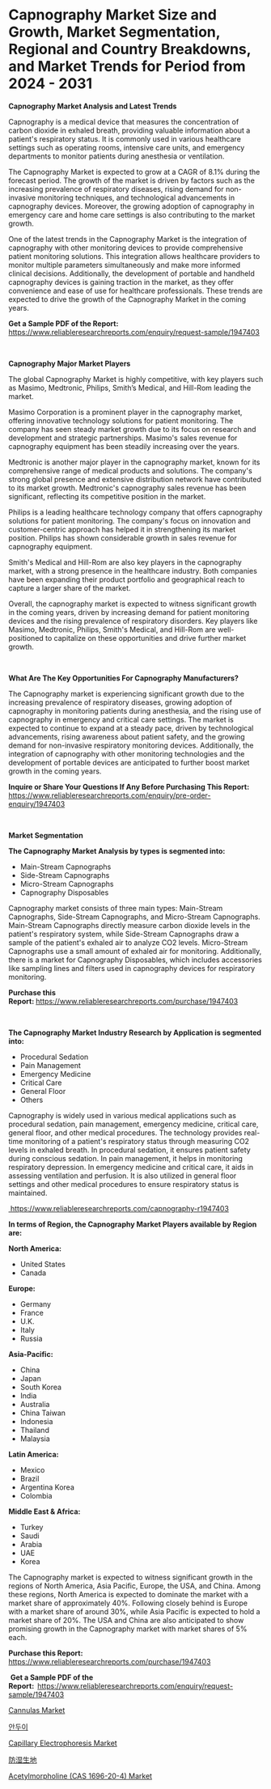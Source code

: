 <p><h1>Capnography Market Size and Growth, Market Segmentation, Regional and Country Breakdowns, and Market Trends for Period from 2024 -  2031</h1></p><p><strong>Capnography Market Analysis and Latest Trends</strong></p>
<p><p>Capnography is a medical device that measures the concentration of carbon dioxide in exhaled breath, providing valuable information about a patient's respiratory status. It is commonly used in various healthcare settings such as operating rooms, intensive care units, and emergency departments to monitor patients during anesthesia or ventilation.</p><p>The Capnography Market is expected to grow at a CAGR of 8.1% during the forecast period. The growth of the market is driven by factors such as the increasing prevalence of respiratory diseases, rising demand for non-invasive monitoring techniques, and technological advancements in capnography devices. Moreover, the growing adoption of capnography in emergency care and home care settings is also contributing to the market growth.</p><p>One of the latest trends in the Capnography Market is the integration of capnography with other monitoring devices to provide comprehensive patient monitoring solutions. This integration allows healthcare providers to monitor multiple parameters simultaneously and make more informed clinical decisions. Additionally, the development of portable and handheld capnography devices is gaining traction in the market, as they offer convenience and ease of use for healthcare professionals. These trends are expected to drive the growth of the Capnography Market in the coming years.</p></p>
<p><strong>Get a Sample PDF of the Report:&nbsp;</strong> <a href="https://www.reliableresearchreports.com/enquiry/request-sample/1947403">https://www.reliableresearchreports.com/enquiry/request-sample/1947403</a></p>
<p>&nbsp;</p>
<p><strong>Capnography Major Market Players</strong></p>
<p><p>The global Capnography Market is highly competitive, with key players such as Masimo, Medtronic, Philips, Smith’s Medical, and Hill-Rom leading the market. </p><p>Masimo Corporation is a prominent player in the capnography market, offering innovative technology solutions for patient monitoring. The company has seen steady market growth due to its focus on research and development and strategic partnerships. Masimo's sales revenue for capnography equipment has been steadily increasing over the years.</p><p>Medtronic is another major player in the capnography market, known for its comprehensive range of medical products and solutions. The company's strong global presence and extensive distribution network have contributed to its market growth. Medtronic's capnography sales revenue has been significant, reflecting its competitive position in the market.</p><p>Philips is a leading healthcare technology company that offers capnography solutions for patient monitoring. The company's focus on innovation and customer-centric approach has helped it in strengthening its market position. Philips has shown considerable growth in sales revenue for capnography equipment.</p><p>Smith's Medical and Hill-Rom are also key players in the capnography market, with a strong presence in the healthcare industry. Both companies have been expanding their product portfolio and geographical reach to capture a larger share of the market.</p><p>Overall, the capnography market is expected to witness significant growth in the coming years, driven by increasing demand for patient monitoring devices and the rising prevalence of respiratory disorders. Key players like Masimo, Medtronic, Philips, Smith's Medical, and Hill-Rom are well-positioned to capitalize on these opportunities and drive further market growth.</p></p>
<p>&nbsp;</p>
<p><strong>What Are The Key Opportunities For Capnography Manufacturers?</strong></p>
<p><p>The Capnography market is experiencing significant growth due to the increasing prevalence of respiratory diseases, growing adoption of capnography in monitoring patients during anesthesia, and the rising use of capnography in emergency and critical care settings. The market is expected to continue to expand at a steady pace, driven by technological advancements, rising awareness about patient safety, and the growing demand for non-invasive respiratory monitoring devices. Additionally, the integration of capnography with other monitoring technologies and the development of portable devices are anticipated to further boost market growth in the coming years.</p></p>
<p><strong>Inquire or Share Your Questions If Any Before Purchasing This Report:</strong> <a href="https://www.reliableresearchreports.com/enquiry/pre-order-enquiry/1947403">https://www.reliableresearchreports.com/enquiry/pre-order-enquiry/1947403</a></p>
<p>&nbsp;</p>
<p><strong>Market Segmentation</strong></p>
<p><strong>The Capnography Market Analysis by types is segmented into:</strong></p>
<p><ul><li>Main-Stream Capnographs</li><li>Side-Stream Capnographs</li><li>Micro-Stream Capnographs</li><li>Capnography Disposables</li></ul></p>
<p><p>Capnography market consists of three main types: Main-Stream Capnographs, Side-Stream Capnographs, and Micro-Stream Capnographs. Main-Stream Capnographs directly measure carbon dioxide levels in the patient's respiratory system, while Side-Stream Capnographs draw a sample of the patient's exhaled air to analyze CO2 levels. Micro-Stream Capnographs use a small amount of exhaled air for monitoring. Additionally, there is a market for Capnography Disposables, which includes accessories like sampling lines and filters used in capnography devices for respiratory monitoring.</p></p>
<p><strong>Purchase this Report:&nbsp;</strong><a href="https://www.reliableresearchreports.com/purchase/1947403">https://www.reliableresearchreports.com/purchase/1947403</a></p>
<p>&nbsp;</p>
<p><strong>The Capnography Market Industry Research by Application is segmented into:</strong></p>
<p><ul><li>Procedural Sedation</li><li>Pain Management</li><li>Emergency Medicine</li><li>Critical Care</li><li>General Floor</li><li>Others</li></ul></p>
<p><p>Capnography is widely used in various medical applications such as procedural sedation, pain management, emergency medicine, critical care, general floor, and other medical procedures. The technology provides real-time monitoring of a patient's respiratory status through measuring CO2 levels in exhaled breath. In procedural sedation, it ensures patient safety during conscious sedation. In pain management, it helps in monitoring respiratory depression. In emergency medicine and critical care, it aids in assessing ventilation and perfusion. It is also utilized in general floor settings and other medical procedures to ensure respiratory status is maintained.</p></p>
<p><a href="https://www.reliableresearchreports.com/capnography-r1947403">&nbsp;https://www.reliableresearchreports.com/capnography-r1947403</a></p>
<p><strong>In terms of Region, the Capnography Market Players available by Region are:</strong></p>
<p>
    <p> <strong> North America: </strong>
        <ul>
            <li>United States</li>
            <li>Canada</li>
        </ul>
        </p> 
    <p> <strong> Europe: </strong>
        <ul>
            <li>Germany</li>
            <li>France</li>
            <li>U.K.</li>
            <li>Italy</li>
            <li>Russia</li>
        </ul>
        </p> 
    <p> <strong> Asia-Pacific: </strong>
        <ul>
            <li>China</li>
            <li>Japan</li>
            <li>South Korea</li>
            <li>India</li>
            <li>Australia</li>
            <li>China Taiwan</li>
            <li>Indonesia</li>
            <li>Thailand</li>
            <li>Malaysia</li>
        </ul>
        </p> 
    <p> <strong> Latin America: </strong>
        <ul>
            <li>Mexico</li>
            <li>Brazil</li>
            <li>Argentina Korea</li>
            <li>Colombia</li>
        </ul>
        </p> 
    <p> <strong> Middle East & Africa: </strong>
        <ul>
            <li>Turkey</li>
            <li>Saudi</li>
            <li>Arabia</li>
            <li>UAE</li>
            <li>Korea</li>
        </ul>
    </p>
    </p>
<p><p>The Capnography market is expected to witness significant growth in the regions of North America, Asia Pacific, Europe, the USA, and China. Among these regions, North America is expected to dominate the market with a market share of approximately 40%. Following closely behind is Europe with a market share of around 30%, while Asia Pacific is expected to hold a market share of 20%. The USA and China are also anticipated to show promising growth in the Capnography market with market shares of 5% each.</p></p>
<p><strong>Purchase this Report: </strong><a href="https://www.reliableresearchreports.com/purchase/1947403">https://www.reliableresearchreports.com/purchase/1947403</a></p>
<p>&nbsp;<strong>Get a Sample PDF of the Report:&nbsp;&nbsp;</strong><a href="https://www.reliableresearchreports.com/enquiry/request-sample/1947403">https://www.reliableresearchreports.com/enquiry/request-sample/1947403</a></p>
<p><strong></strong></p>
<p><p><a href="https://github.com/Sherrillcrooksxa8i18ucf2m/Market-Research-Report-List-2/blob/main/cannulas-market.md">Cannulas Market</a></p><p><a href="https://github.com/fredrickeglers/Market-Research-Report-List-2/blob/main/976196945476.md">안두이</a></p><p><a href="https://github.com/AlysaLedner2023/Market-Research-Report-List-1/blob/main/capillary-electrophoresis-market.md">Capillary Electrophoresis Market</a></p><p><a href="https://github.com/JacksonWiza1924/Market-Research-Report-List-1/blob/main/724656850359.md">防湿生地</a></p><p><a href="https://issuu.com/reportprime-2/docs/acetylmorpholine-cas-1696-20-4-market-size-2030.pp">Acetylmorpholine (CAS 1696-20-4) Market</a></p></p>